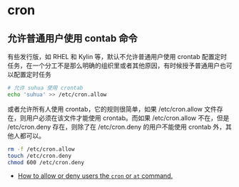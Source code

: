 # cron

## 允许普通用户使用 contab 命令

有些发行版，如 RHEL 和 Kylin 等，默认不允许普通用户使用 crontab 配置定时任务，在一个分工不是那么明确的组织里或者其他原因，有时候授予普通用户也可以配置定时任务

```sh
# 允许 suhua 使用 crontab 
echo 'suhua' >> /etc/cron.allow
```

或者允许所有人使用 crontab，它的规则很简单，如果 /etc/cron.allow 文件存在，则用户必须在该文件才能使用 crontab。而如果 /etc/cron.allow 不在，但是 /etc/cron.deny 存在，则除了在 /etc/cron.deny 的用户不能使用 crontab 外，其他人都可以。

```sh
rm -f /etc/cron.allow
touch /etc/cron.deny
chmod 600 /etc/cron.deny
```

- [How to allow or deny users the `cron` or `at` command.](https://access.redhat.com/solutions/1535573)
